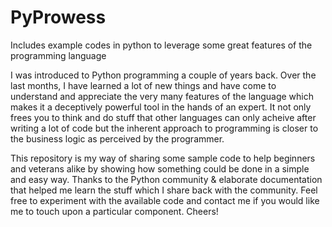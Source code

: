 # PyProwess
Includes example codes in python to leverage some great features of the programming language

I was introduced to Python programming a couple of years back. Over the last months, I have learned a lot of new things and have come to understand and appreciate the very many features of the language which makes it a deceptively powerful tool in the hands of an expert. It not only frees you to think and do stuff that other languages can only acheive after writing a lot of code but the inherent approach to programming is closer to the business logic as perceived by the programmer.

This repository is my way of sharing some sample code to help beginners and veterans alike by showing how something could be done in a simple and easy way. Thanks to the Python community & elaborate documentation that helped me learn the stuff which I share back with the community. Feel free to experiment with the available code and contact me if you would like me to touch upon a particular component. Cheers!